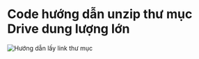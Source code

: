 # Code hướng dẫn unzip thư mục Drive dung lượng lớn
![Hướng dẫn lấy link thư mục](https://i.imgur.com/In0ncW6.png)

